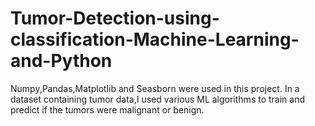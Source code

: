 # Tumor-Detection-using-classification-Machine-Learning-and-Python
Numpy,Pandas,Matplotlib and Seasborn were used in this project. In a dataset containing tumor data,I used various ML algorithms to train and predict if the tumors were malignant or benign. 
